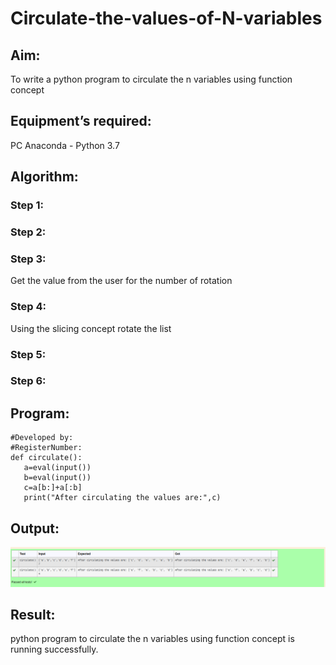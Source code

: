 # Circulate-the-values-of-N-variables
## Aim:
To write a python program to circulate the n variables using function concept
## Equipment’s required:
PC
Anaconda - Python 3.7
## Algorithm: 
### Step 1: 
### Step 2: 
### Step 3: 
Get the value from the user for the number of rotation
### Step 4: 
Using the slicing concept rotate the list

### Step 5: 
### Step 6: 
## Program:

```#Program to circulate N values.
#Developed by: 
#RegisterNumber:
def circulate():
   a=eval(input())
   b=eval(input())
   c=a[b:]+a[:b]
   print("After circulating the values are:",c)
```
## Output:

![images](./circulate.png)

## Result:

python program to circulate the n variables using function concept is running successfully.

